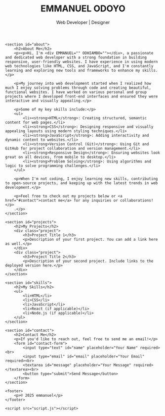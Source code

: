 <!DOCTYPE html>
<html lang="en">
<head>
    <meta charset="UTF-8">
    <meta name="viewport" content="width=device-width, initial-scale=1.0">
    <title>Your Portfolio</title>
    <link rel="stylesheet" href="styles.css">
</head>
<body>
    <header>
        <h1>EMMANUEL ODOYO</h1>
        <p>Web Developer | Designer</p>
    </header>

    <section id="about">
        <h2>About Me</h2>
        <p><p>Hi, I'm <div EMMANUEL="" ODHIAMBO=""></div>, a passionate and dedicated web developer with a strong foundation in building responsive, user-friendly websites. I have experience in using modern web technologies like HTML, CSS, and JavaScript, and I'm constantly learning and exploring new tools and frameworks to enhance my skills.</p>

        <p>My journey into web development started when I realized how much I enjoy solving problems through code and creating beautiful, functional websites. I have worked on various personal and group projects where I developed front-end interfaces and ensured they were interactive and visually appealing.</p>
        
        <p>Some of my key skills include:</p>
        <ul>
            <li><strong>HTML</strong>: Creating structured, semantic content for web pages.</li>
            <li><strong>CSS</strong>: Designing responsive and visually appealing layouts using modern styling techniques.</li>
            <li><strong>JavaScript</strong>: Adding interactivity and dynamic content to websites.</li>
            <li><strong>Version Control (Git)</strong>: Using Git and GitHub for project collaboration and version management.</li>
            <li><strong>Responsive Design</strong>: Ensuring websites look great on all devices, from mobile to desktop.</li>
            <li><strong>Problem Solving</strong>: Using algorithms and logic to solve programming challenges.</li>
        </ul>
        
        <p>When I'm not coding, I enjoy learning new skills, contributing to open-source projects, and keeping up with the latest trends in web development.</p>
        
        <p>Feel free to check out my projects below or <a href="#contact">contact me</a> for any inquiries or collaborations!</p>
        .</p>
    </section>

    <section id="projects">
        <h2>My Projects</h2>
        <div class="project">
            <h3>Project Title 1</h3>
            <p>Description of your first project. You can add a link here as well.</p>
        </div>
        <div class="project">
            <h3>Project Title 2</h3>
            <p>Description of your second project. Include links to the deployed version here.</p>
        </div>
    </section>

    <section id="skills">
        <h2>My Skills</h2>
        <ul>
            <li>HTML</li>
            <li>CSS</li>
            <li>JavaScript</li>
            <li>React (if applicable)</li>
            <li>Node.js (if applicable)</li>
        </ul>
    </section>

    <section id="contact">
        <h2>Contact Me</h2>
        <p>If you'd like to reach out, feel free to send me an email!</p>
        <form id="contact-form">
            <input type="text" id="name" placeholder="Your Name" required><br>
            <input type="email" id="email" placeholder="Your Email" required><br>
            <textarea id="message" placeholder="Your Message" required></textarea><br>
            <button type="submit">Send Message</button>
        </form>
    </section>

    <footer>
        <p>© 2025 emmanuel</p>
    </footer>

    <script src="script.js"></script>
</body>
</html>
